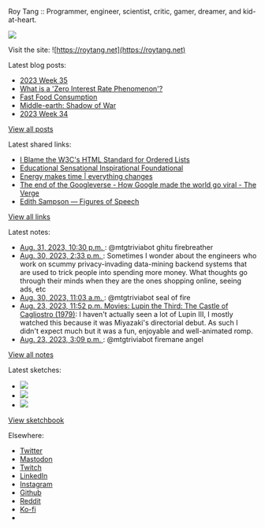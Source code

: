 Roy Tang :: Programmer, engineer, scientist, critic, gamer, dreamer, and kid-at-heart.

![](https://roytang.net/static/img/profile.jpg)

Visit the site: ![https://roytang.net](https://roytang.net)

Latest blog posts:

- [2023 Week 35](https://roytang.net/2023/09/2023-week-35/)
- [What is a &#x27;Zero Interest Rate Phenomenon&#x27;?](https://roytang.net/2023/08/zero-interest-rate-phenomenon/)
- [Fast Food Consumption](https://roytang.net/2023/08/fast-food-consumption/)
- [Middle-earth: Shadow of War](https://roytang.net/2023/08/shadow-of-war/)
- [2023 Week 34](https://roytang.net/2023/08/2023-week-34/)

[View all posts](https://roytang.net/blog)

Latest shared links:

- [I Blame the W3C&#x27;s HTML Standard for Ordered Lists](https://roytang.net/2023/09/a4ed41d82518fecb4715298fec29c969/)
- [Educational Sensational Inspirational Foundational](https://roytang.net/2023/09/f71134f5c4849e018ddb3aa62526a828/)
- [Energy makes time | everything changes](https://roytang.net/2023/09/173d70c5b387fabb87385e6c6ad51bf4/)
- [The end of the Googleverse - How Google made the world go viral - The Verge](https://roytang.net/2023/08/aea2af8da8c4b2455cd9c2fcd827ec10/)
- [Edith Sampson — Figures of Speech](https://roytang.net/2023/08/cc1ebb436bc68e170e7d506d5f6ff4a5/)

[View all links](https://roytang.net/links)

Latest notes:

- [Aug. 31, 2023, 10:30 p.m. ](https://roytang.net/2023/08/110984705940028058/): @mtgtriviabot ghitu firebreather
- [Aug. 30, 2023, 2:33 p.m. ](https://roytang.net/2023/08/110977167315397852/): Sometimes I wonder about the engineers who work on scummy privacy-invading data-mining backend systems that are used to trick people into spending more money. What thoughts go through their minds when they are the ones shopping online, seeing ads, etc
- [Aug. 30, 2023, 11:03 a.m. ](https://roytang.net/2023/08/110976343403205975/): @mtgtriviabot seal of fire
- [Aug. 23, 2023, 11:52 p.m. Movies: Lupin the Third: The Castle of Cagliostro (1979)](https://roytang.net/2023/08/lupin-the-third-the-castle-of-cagliostro-1979/): I haven&#x27;t actually seen a lot of Lupin III, I mostly watched this because it was Miyazaki&#x27;s directorial debut. As such I didn&#x27;t expect much but it was a fun, enjoyable and well-animated romp.
- [Aug. 23, 2023, 3:09 p.m. ](https://roytang.net/2023/08/110937674859658795/): @mtgtriviabot firemane angel

[View all notes](https://roytang.net/notes)

Latest sketches:


- ![](https://roytang.net/media/cache/a6/91/a691e8e5ea3ce73099ba719c9d195dca.jpg)
- ![](https://roytang.net/media/cache/6a/6a/6a6a50c5debd7b0864f953d27d218c9f.jpg)
- ![](https://roytang.net/media/cache/7a/d4/7ad4e6def8147d6f83590eb62ebf33e6.jpg)

[View sketchbook](https://roytang.net/albums/sketchbook)


Elsewhere:

- [Twitter](https://twitter.com/roytang)
- [Mastodon](https://indieweb.social/@roytang)
- [Twitch](https://twitch.tv/twitchyroy)
- [LinkedIn](https://www.linkedin.com/in/roytang)
- [Instagram](https://instagram.com/roytang0400)
- [Github](https://github.com/roytang)
- [Reddit](https://reddit.com/u/hungryroy)
- [Ko-fi](https://ko-fi.com/roytang)
- [](mailto:hello@roytang.net)